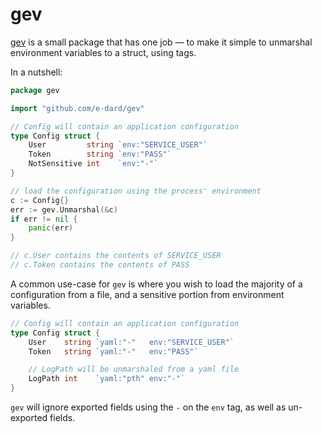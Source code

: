 # gev

[gev](http://godoc.org/github.com/e-dard/gev) is a small package that has one job — to make it simple to unmarshal
environment variables to a struct, using tags.

In a nutshell:

```go
package gev

import "github.com/e-dard/gev"

// Config will contain an application configuration
type Config struct {
    User         string `env:"SERVICE_USER"`
    Token        string `env:"PASS"`
    NotSensitive int    `env:"-"`
}

// load the configuration using the process' environment
c := Config{}
err := gev.Unmarshal(&c)
if err != nil {
    panic(err)
}

// c.User contains the contents of SERVICE_USER
// c.Token contains the contents of PASS
```

A common use-case for `gev` is where you wish to load the majority of a
configuration from a file, and a sensitive portion from environment
variables.

```go
// Config will contain an application configuration
type Config struct {
    User    string `yaml:"-"   env:"SERVICE_USER"`
    Token   string `yaml:"-"   env:"PASS"`

    // LogPath will be unmarshaled from a yaml file
    LogPath int    `yaml:"pth" env:"-"`
}
```

`gev` will ignore exported fields using the `-` on the `env` tag, as
well as un-exported fields.

